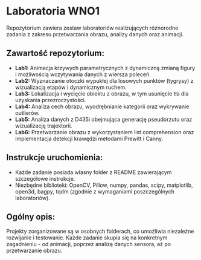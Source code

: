 # Laboratoria WNO1

Repozytorium zawiera zestaw laboratoriów realizujących różnorodne zadania z zakresu przetwarzania obrazu, analizy danych oraz animacji.

## Zawartość repozytorium:
- **Lab1:** Animacja krzywych parametrycznych z dynamiczną zmianą figury i możliwością wczytywania danych z wiersza poleceń.
- **Lab2:** Wyznaczanie otoczki wypukłej dla losowych punktów (tygrysy) z wizualizacją etapów i dynamicznym ruchem.
- **Lab3:** Lokalizacja i wycięcie obiektu z obrazu, w tym usunięcie tła dla uzyskania przezroczystości.
- **Lab4:** Analiza cech obrazu, wyodrębnianie kategorii oraz wykrywanie outlierów.
- **Lab5:** Analiza danych z D435i obejmująca generację pseudorzutu oraz wizualizację trajektorii.
- **Lab6:** Przetwarzanie obrazu z wykorzystaniem list comprehension oraz implementacja detekcji krawędzi metodami Prewitt i Canny.

## Instrukcje uruchomienia:
- Każde zadanie posiada własny folder z README zawierającym szczegółowe instrukcje.
- Niezbędne biblioteki: OpenCV, Pillow, numpy, pandas, scipy, matplotlib, open3d, bagpy, tqdm (zgodnie z wymaganiami poszczególnych laboratoriów).

## Ogólny opis:
Projekty zorganizowane są w osobnych folderach, co umożliwia niezależne rozwijanie i testowanie. Każde zadanie skupia się na konkretnym zagadnieniu - od animacji, poprzez analizę danych sensora, aż po przetwarzanie obrazu.